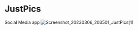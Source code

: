 # JustPics
Social Media app
![Screenshot_20230306_203501_JustPics(1)](https://user-images.githubusercontent.com/77579810/229251949-d9bfc647-03db-4722-a63c-e95619b3c739.jpg)
